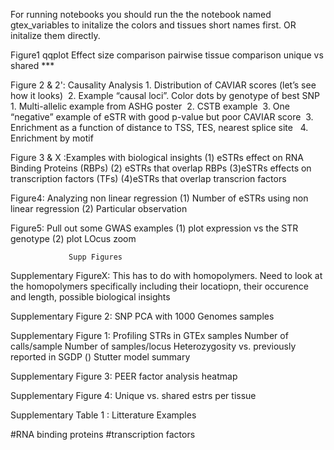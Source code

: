 For running notebooks you should run the the notebook named gtex_variables to initalize the colors and tissues short names first.
OR
initalize them directly.

Figure1         qqplot
                Effect size comparison
                pairwise tissue comparison
                unique vs shared ***

Figure 2 & 2': Causality Analysis
        1.	Distribution of CAVIAR scores (let’s see how it looks) 
        2.	Example “causal loci”. Color dots by genotype of best SNP 
        1.	Multi-allelic example from ASHG poster 
        2.	CSTB example 
        3.	One “negative” example of eSTR with good p-value but poor CAVIAR score 
        3.	Enrichment as a function of distance to TSS, TES, nearest splice site  
        4.	Enrichment by motif 

Figure 3 & X :Examples with biological insights 
        (1) eSTRs effect on RNA Binding Proteins (RBPs) 
        (2) eSTRs that overlap RBPs 
        (3)eSTRs effects on transcription factors (TFs) 
        (4)eSTRs that overlap transcrion factors
        
Figure4: Analyzing non linear regression
    (1) Number of eSTRs using non linear regression
    (2) Particular observation 


Figure5: Pull out some GWAS examples 
        (1) plot expression vs the STR genotype
        (2) plot LOcus zoom


                 Supp Figures
                 
Supplementary FigureX: This has to do with homopolymers. Need to look at the homopolymers specifically
                including their locatiopn, their occurence and length, possible biological insights

Supplementary Figure 2:       SNP PCA with 1000 Genomes samples

Supplementary Figure 1:       Profiling STRs in GTEx samples Number of calls/sample Number of samples/locus Heterozygosity vs. previously reported in SGDP () Stutter model summary

Supplementary Figure 3:       PEER factor analysis heatmap

Supplementary Figure 4:       Unique vs. shared estrs per tissue

Supplementary Table 1 :       Litterature Examples


#RNA binding proteins    #transcription factors

